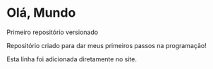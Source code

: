 # Olá, Mundo
 Primeiro repositório versionado

 Repositório criado para dar meus primeiros passos na programação!
 
 Esta linha foi adicionada diretamente no site.

